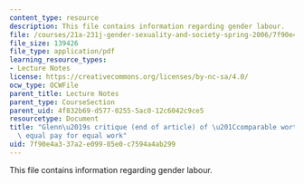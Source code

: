 ```yaml
---
content_type: resource
description: This file contains information regarding gender labour.
file: /courses/21a-231j-gender-sexuality-and-society-spring-2006/7f90e4a337a2e09985e0c7594a4ab299_MIT21A_213JS06_gndrdlabr.pdf
file_size: 139426
file_type: application/pdf
learning_resource_types:
- Lecture Notes
license: https://creativecommons.org/licenses/by-nc-sa/4.0/
ocw_type: OCWFile
parent_title: Lecture Notes
parent_type: CourseSection
parent_uid: 4f832b69-d577-0255-5ac0-12c6042c9ce5
resourcetype: Document
title: "Glenn\u2019s critique (end of article) of \u201Ccomparable worth\u201D \u2013\
  \ equal pay for equal work"
uid: 7f90e4a3-37a2-e099-85e0-c7594a4ab299
---
```

This file contains information regarding gender labour.